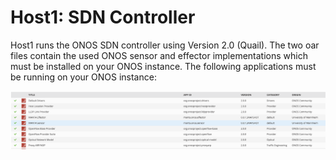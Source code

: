 # Host1: SDN Controller

Host1 runs the ONOS SDN controller using Version 2.0 (Quail). The two oar files contain the used ONOS sensor and effector implementations which must be installed on your ONOS instance. The following applications must be running on your ONOS instance:

![ONOS Applications](ONOS_Applications.png)